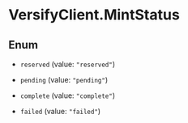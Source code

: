 # VersifyClient.MintStatus

## Enum


* `reserved` (value: `"reserved"`)

* `pending` (value: `"pending"`)

* `complete` (value: `"complete"`)

* `failed` (value: `"failed"`)


